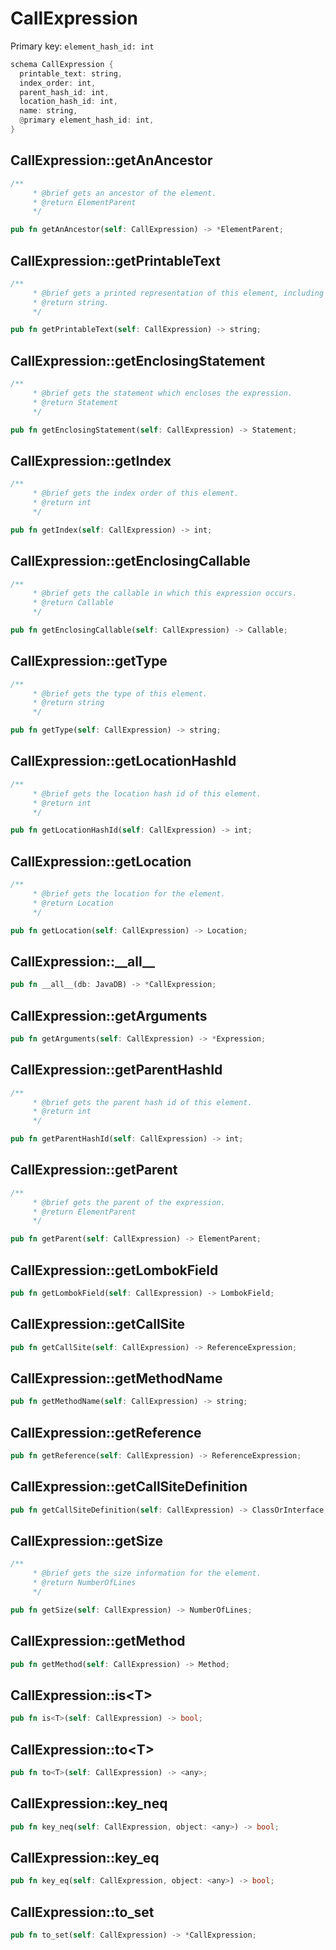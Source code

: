 # CallExpression

Primary key: `element_hash_id: int`

```rust
schema CallExpression {
  printable_text: string,
  index_order: int,
  parent_hash_id: int,
  location_hash_id: int,
  name: string,
  @primary element_hash_id: int,
}
```
## CallExpression::getAnAncestor

```rust
/**
     * @brief gets an ancestor of the element.
     * @return ElementParent 
     */
```
```rust
pub fn getAnAncestor(self: CallExpression) -> *ElementParent;
```
## CallExpression::getPrintableText

```rust
/**
     * @brief gets a printed representation of this element, including its structure where applicable.
     * @return string.
     */
```
```rust
pub fn getPrintableText(self: CallExpression) -> string;
```
## CallExpression::getEnclosingStatement

```rust
/**
     * @brief gets the statement which encloses the expression.
     * @return Statement 
     */
```
```rust
pub fn getEnclosingStatement(self: CallExpression) -> Statement;
```
## CallExpression::getIndex

```rust
/**
     * @brief gets the index order of this element.
     * @return int
     */
```
```rust
pub fn getIndex(self: CallExpression) -> int;
```
## CallExpression::getEnclosingCallable

```rust
/**
     * @brief gets the callable in which this expression occurs.
     * @return Callable 
     */
```
```rust
pub fn getEnclosingCallable(self: CallExpression) -> Callable;
```
## CallExpression::getType

```rust
/**
     * @brief gets the type of this element.
     * @return string
     */
```
```rust
pub fn getType(self: CallExpression) -> string;
```
## CallExpression::getLocationHashId

```rust
/**
     * @brief gets the location hash id of this element.
     * @return int
     */
```
```rust
pub fn getLocationHashId(self: CallExpression) -> int;
```
## CallExpression::getLocation

```rust
/**
     * @brief gets the location for the element.
     * @return Location
     */
```
```rust
pub fn getLocation(self: CallExpression) -> Location;
```
## CallExpression::\_\_all\_\_

```rust
pub fn __all__(db: JavaDB) -> *CallExpression;
```
## CallExpression::getArguments

```rust
pub fn getArguments(self: CallExpression) -> *Expression;
```
## CallExpression::getParentHashId

```rust
/**
     * @brief gets the parent hash id of this element.
     * @return int
     */
```
```rust
pub fn getParentHashId(self: CallExpression) -> int;
```
## CallExpression::getParent

```rust
/**
     * @brief gets the parent of the expression.
     * @return ElementParent 
     */
```
```rust
pub fn getParent(self: CallExpression) -> ElementParent;
```
## CallExpression::getLombokField

```rust
pub fn getLombokField(self: CallExpression) -> LombokField;
```
## CallExpression::getCallSite

```rust
pub fn getCallSite(self: CallExpression) -> ReferenceExpression;
```
## CallExpression::getMethodName

```rust
pub fn getMethodName(self: CallExpression) -> string;
```
## CallExpression::getReference

```rust
pub fn getReference(self: CallExpression) -> ReferenceExpression;
```
## CallExpression::getCallSiteDefinition

```rust
pub fn getCallSiteDefinition(self: CallExpression) -> ClassOrInterface;
```
## CallExpression::getSize

```rust
/**
     * @brief gets the size information for the element.
     * @return NumberOfLines
     */
```
```rust
pub fn getSize(self: CallExpression) -> NumberOfLines;
```
## CallExpression::getMethod

```rust
pub fn getMethod(self: CallExpression) -> Method;
```
## CallExpression::is\<T\>

```rust
pub fn is<T>(self: CallExpression) -> bool;
```
## CallExpression::to\<T\>

```rust
pub fn to<T>(self: CallExpression) -> <any>;
```
## CallExpression::key\_neq

```rust
pub fn key_neq(self: CallExpression, object: <any>) -> bool;
```
## CallExpression::key\_eq

```rust
pub fn key_eq(self: CallExpression, object: <any>) -> bool;
```
## CallExpression::to\_set

```rust
pub fn to_set(self: CallExpression) -> *CallExpression;
```
